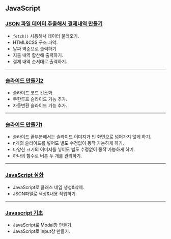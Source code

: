 ## JavaScript

### [JSON 파일 데이터 추출해서 결제내역 만들기](https://velog.io/@sweet_pumpkin/Megabyte-School-JSON-%ED%8C%8C%EC%9D%BC-%EB%8D%B0%EC%9D%B4%ED%84%B0-%EA%B0%80%EC%A0%B8%EC%99%80%EC%84%9C-%EB%A6%AC%EC%8A%A4%ED%8A%B8-%EB%A7%8C%EB%93%A4%EA%B8%B0)
  - `fetch()` 사용해서 데이터 불러오기.
  - HTML&CSS 구조 파악.
  - 날짜 역순으로 출력하기
  - 지출 내역 합산해 출력하기.
  - 결제 내역 순서대로 출력하기.

---

### [슬라이드 만들기2](https://velog.io/@sweet_pumpkin/Megabyte-School-%EB%AC%B4%ED%95%9C%EC%9C%BC%EB%A1%9C-%EC%A6%90%EA%B8%B0%EB%8A%94-%EC%8A%AC%EB%9D%BC%EC%9D%B4%EB%93%9C-%EB%A7%8C%EB%93%A4%EA%B8%B0-%EB%AC%B4%ED%95%9C%EB%A3%A8%ED%94%84%EC%9E%90%EB%8F%99%EB%B3%80%ED%99%98)
  - 슬라이드 코드 간소화.
  - 무한루프 슬라이드 기능 추가.
  - 자동변환 슬라이드 기능 추가.

---

### [슬라이드 만들기1](https://velog.io/@sweet_pumpkin/Megabyte-School-Javascript%EB%A1%9C-%EC%8A%AC%EB%9D%BC%EC%9D%B4%EB%93%9C-%EB%A7%8C%EB%93%A4%EA%B8%B0)
  - 슬라이드 끝부분에서는 슬라이드 이미지가 빈 화면으로 넘어가지 않게 하기.
  - n개의 슬라이드를 넣어도 별도 수정없이 동작 가능하게 하기.
  - 다양한 크기의 이미지를 넣어도 별도 수정없이 동작 가능하게 하기.
  - 하나의 함수로 버튼 두 개를 관리하기.

---

### [JavaScript 심화](https://github.com/Sweet-Pumpkin/mgs-js-class/blob/main/README.md)
  - JavaScript로 클래스 네임 생성&삭제.
  - JSON파일로 색상&내용 작업하기.

---

### [Javascript 기초](https://velog.io/@sweet_pumpkin/Megabyte-School-Javascript-%ED%8A%B9%EA%B0%95-%EA%B8%B0%EB%B3%B8-%EA%B0%9C%EB%85%90-%EC%95%8C%EC%95%84%EB%B3%B4%EA%B8%B0)
  - JavaScript로 Modal창 만들기.
  - JavaScript로 input창 만들기.